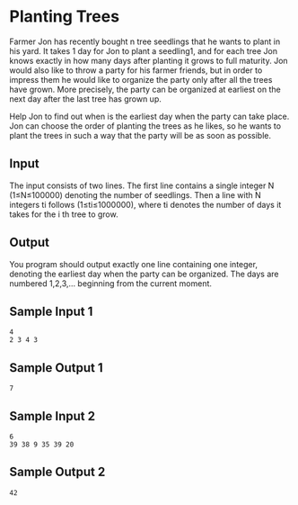
# Planting Trees


Farmer Jon has recently bought n tree seedlings that he wants to plant in his yard. It takes 1 day for Jon to plant a seedling1, and for each tree Jon knows exactly in how many days after planting it grows to full maturity. Jon would also like to throw a party for his farmer friends, but in order to impress them he would like to organize the party only after all the trees have grown. More precisely, the party can be organized at earliest on the next day after the last tree has grown up.

Help Jon to find out when is the earliest day when the party can take place. Jon can choose the order of planting the trees as he likes, so he wants to plant the trees in such a way that the party will be as soon as possible.

## Input

The input consists of two lines. The first line contains a single integer N
(1≤N≤100000) denoting the number of seedlings. Then a line with N integers ti follows (1≤ti≤1000000), where ti denotes the number of days it takes for the i th tree to grow.

## Output

You program should output exactly one line containing one integer, denoting the earliest day when the party can be organized. The days are numbered 1,2,3,… beginning from the current moment.

## Sample Input 1 	

```
4
2 3 4 3
```

## Sample Output 1

```
7
```

## Sample Input 2 	

```
6
39 38 9 35 39 20
```
## Sample Output 2
```
42
```
